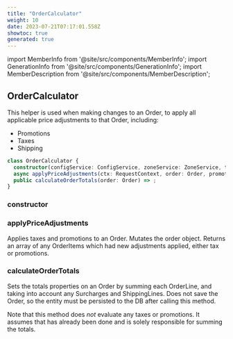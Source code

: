 ```yaml
---
title: "OrderCalculator"
weight: 10
date: 2023-07-21T07:17:01.558Z
showtoc: true
generated: true
---
```

<!-- This file was generated from the Vendure source. Do not modify. Instead, re-run the "docs:build" script -->
import MemberInfo from '@site/src/components/MemberInfo';
import GenerationInfo from '@site/src/components/GenerationInfo';
import MemberDescription from '@site/src/components/MemberDescription';


## OrderCalculator

<GenerationInfo sourceFile="packages/core/src/service/helpers/order-calculator/order-calculator.ts" sourceLine="32" packageName="@vendure/core" />

This helper is used when making changes to an Order, to apply all applicable price adjustments to that Order,
including:

- Promotions
- Taxes
- Shipping

```ts title="Signature"
class OrderCalculator {
  constructor(configService: ConfigService, zoneService: ZoneService, taxRateService: TaxRateService, shippingMethodService: ShippingMethodService, shippingCalculator: ShippingCalculator, requestContextCache: RequestContextCacheService)
  async applyPriceAdjustments(ctx: RequestContext, order: Order, promotions: Promotion[], updatedOrderLines: OrderLine[] = [], options?: { recalculateShipping?: boolean }) => Promise<Order>;
  public calculateOrderTotals(order: Order) => ;
}
```

<div className="members-wrapper">

### constructor

<MemberInfo kind="method" type="(configService: ConfigService, zoneService: <a href='/docs/reference/typescript-api/services/zone-service#zoneservice'>ZoneService</a>, taxRateService: <a href='/docs/reference/typescript-api/services/tax-rate-service#taxrateservice'>TaxRateService</a>, shippingMethodService: <a href='/docs/reference/typescript-api/services/shipping-method-service#shippingmethodservice'>ShippingMethodService</a>, shippingCalculator: <a href='/docs/reference/typescript-api/shipping/shipping-calculator#shippingcalculator'>ShippingCalculator</a>, requestContextCache: RequestContextCacheService) => OrderCalculator"   />


### applyPriceAdjustments

<MemberInfo kind="method" type="(ctx: <a href='/docs/reference/typescript-api/request/request-context#requestcontext'>RequestContext</a>, order: <a href='/docs/reference/typescript-api/entities/order#order'>Order</a>, promotions: <a href='/docs/reference/typescript-api/entities/promotion#promotion'>Promotion</a>[], updatedOrderLines: <a href='/docs/reference/typescript-api/entities/order-line#orderline'>OrderLine</a>[] = [], options?: { recalculateShipping?: boolean }) => Promise&#60;<a href='/docs/reference/typescript-api/entities/order#order'>Order</a>&#62;"   />

Applies taxes and promotions to an Order. Mutates the order object.
Returns an array of any OrderItems which had new adjustments
applied, either tax or promotions.
### calculateOrderTotals

<MemberInfo kind="method" type="(order: <a href='/docs/reference/typescript-api/entities/order#order'>Order</a>) => "   />

Sets the totals properties on an Order by summing each OrderLine, and taking
into account any Surcharges and ShippingLines. Does not save the Order, so
the entity must be persisted to the DB after calling this method.

Note that this method does *not* evaluate any taxes or promotions. It assumes
that has already been done and is solely responsible for summing the
totals.


</div>
